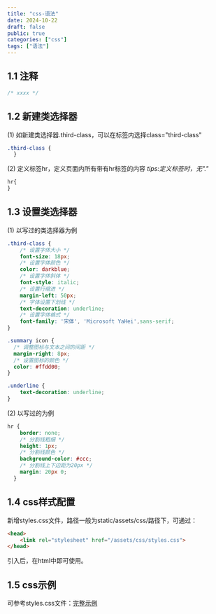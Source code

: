 ```yaml
---
title: "css-语法"
date: 2024-10-22
draft: false
public: true
categories: ["css"]
tags: ["语法"]
---
```


## 1.1 注释

```css
/* xxxx */
```

## 1.2 新建类选择器

(1) 如新建类选择器.third-class，可以在标签内选择class="third-class"

```css
.third-class {
  }
```
(2) 定义标签hr，定义页面内所有带有hr标签的内容
*tips:定义标签时，无"."*
```css
hr{
}
```

## 1.3 设置类选择器

(1) 以写过的类选择器为例

```css
.third-class {
    /* 设置字体大小 */
    font-size: 18px;
    /* 设置字体颜色 */
    color: darkblue;
    /* 设置字体斜体 */
    font-style: italic;
    /* 设置行缩进 */
    margin-left: 50px;
    /* 字体设置下划线 */
    text-decoration: underline;
    /* 设置字体格式 */
    font-family: '宋体', 'Microsoft YaHei',sans-serif;
}
```
```css
.summary icon {
  /* 调整图标与文本之间的间距 */
  margin-right: 8px; 
  /* 设置图标的颜色 */
  color: #ffdd00; 
}
```
```css
.underline {
    text-decoration: underline;
}

```
(2) 以写过的为例
```css
hr {
    border: none;
    /* 分割线粗细 */
    height: 1px;
    /* 分割线颜色 */
    background-color: #ccc;
    /* 分割线上下边距为20px */
    margin: 20px 0; 
  }
```
## 1.4 css样式配置

新增styles.css文件，路径一般为static/assets/css/路径下，可通过：
```html
<head>
    <link rel="stylesheet" href="/assets/css/styles.css">
</head>
```
引入后，在html中即可使用。

## 1.5 css示例

可参考styles.css文件：[完整示例](../../static/assets/css/styles.css)
